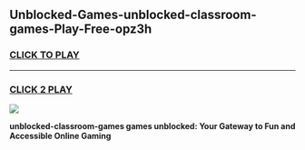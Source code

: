 
## Unblocked-Games-unblocked-classroom-games-Play-Free-opz3h
<h3>
<a href="https://premium76.site?title=unblocked-classroom-games&ref=20A">CLICK TO PLAY</a></h3>
<hr>

<h3>
<a href="https://premium76.site?title=unblocked-classroom-games&ref=20A">CLICK 2 PLAY</a>
  
</h3>

<a href="https://premium76.site?title=unblocked-classroom-games&ref=20A"><img src="https://clearcache.store/games.png"></a>


**unblocked-classroom-games games unblocked: Your Gateway to Fun and Accessible Online Gaming**
